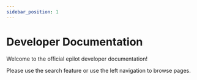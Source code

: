 ```yaml
---
sidebar_position: 1
---
```


# Developer Documentation

Welcome to the official epilot developer documentation!

Please use the search feature or use the left navigation to browse pages.

